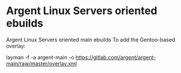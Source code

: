 Argent Linux Servers oriented ebuilds
=====================================

Argent Linux Servers oriented main ebuilds
To add the Gentoo-based overlay:

layman -f -a argent-main -o https://gitlab.com/argent/argent-main/raw/master/overlay.xml
